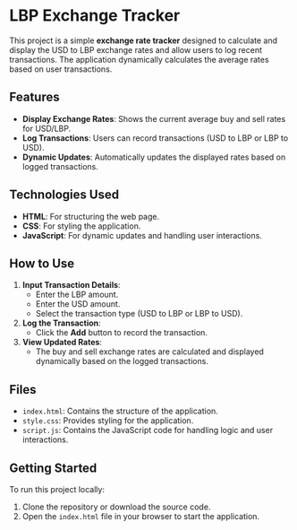 # LBP Exchange Tracker

This project is a simple **exchange rate tracker** designed to calculate and display the USD to LBP exchange rates and allow users to log recent transactions. The application dynamically calculates the average rates based on user transactions.

## Features

- **Display Exchange Rates**: Shows the current average buy and sell rates for USD/LBP.
- **Log Transactions**: Users can record transactions (USD to LBP or LBP to USD).
- **Dynamic Updates**: Automatically updates the displayed rates based on logged transactions.

## Technologies Used

- **HTML**: For structuring the web page.
- **CSS**: For styling the application.
- **JavaScript**: For dynamic updates and handling user interactions.

## How to Use

1. **Input Transaction Details**:
   - Enter the LBP amount.
   - Enter the USD amount.
   - Select the transaction type (USD to LBP or LBP to USD).
2. **Log the Transaction**:
   - Click the **Add** button to record the transaction.
3. **View Updated Rates**:
   - The buy and sell exchange rates are calculated and displayed dynamically based on the logged transactions.

## Files

- `index.html`: Contains the structure of the application.
- `style.css`: Provides styling for the application.
- `script.js`: Contains the JavaScript code for handling logic and user interactions.

## Getting Started

To run this project locally:

1. Clone the repository or download the source code.
2. Open the `index.html` file in your browser to start the application.
